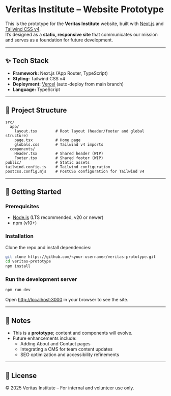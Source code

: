 # Veritas Institute – Website Prototype

This is the prototype for the **Veritas Institute** website, built with [Next.js](https://nextjs.org/) and [Tailwind CSS v4](https://tailwindcss.com/).  
It’s designed as a **static, responsive site** that communicates our mission and serves as a foundation for future development.

---

## ✨ Tech Stack
- **Framework:** Next.js (App Router, TypeScript)
- **Styling:** Tailwind CSS v4
- **Deployment:** [Vercel](https://vercel.com/) (auto-deploy from main branch)
- **Language:** TypeScript

---

## 📂 Project Structure
```
src/
  app/
    layout.tsx        # Root layout (header/footer and global structure)
    page.tsx          # Home page
    globals.css       # Tailwind v4 imports
  components/
    Header.tsx        # Shared header (WIP)
    Footer.tsx        # Shared footer (WIP)
public/               # Static assets
tailwind.config.js    # Tailwind configuration
postcss.config.mjs    # PostCSS configuration for Tailwind v4
```

---

## 🚀 Getting Started

### Prerequisites
- [Node.js](https://nodejs.org/) (LTS recommended, v20 or newer)
- npm (v10+)

### Installation
Clone the repo and install dependencies:
```bash
git clone https://github.com/<your-username>/veritas-prototype.git
cd veritas-prototype
npm install
```

### Run the development server
```bash
npm run dev
```

Open [http://localhost:3000](http://localhost:3000) in your browser to see the site.

---

## 📌 Notes
- This is a **prototype**; content and components will evolve.
- Future enhancements include:
  - Adding About and Contact pages
  - Integrating a CMS for team content updates
  - SEO optimization and accessibility refinements

---

## 📄 License
© 2025 Veritas Institute – For internal and volunteer use only.
